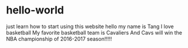 # hello-world
just learn how to start using this website
hello  my name is Tang 
I love basketball
My favorite basketball team is Cavaliers
And Cavs will win the NBA championship of 2016-2017 season!!!!!
